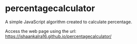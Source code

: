 # percentagecalculator

A simple JavaScript algorithm created to calculate percentage.

Access the web page using the url: https://ishaankalra16.github.io/percentagecalculator/
